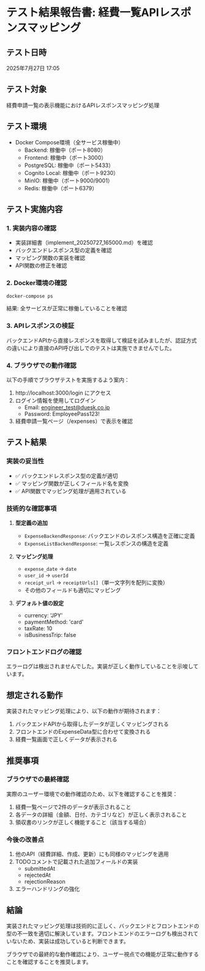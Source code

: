 # テスト結果報告書: 経費一覧APIレスポンスマッピング

## テスト日時
2025年7月27日 17:05

## テスト対象
経費申請一覧の表示機能におけるAPIレスポンスマッピング処理

## テスト環境
- Docker Compose環境（全サービス稼働中）
  - Backend: 稼働中（ポート8080）
  - Frontend: 稼働中（ポート3000）
  - PostgreSQL: 稼働中（ポート5433）
  - Cognito Local: 稼働中（ポート9230）
  - MinIO: 稼働中（ポート9000/9001）
  - Redis: 稼働中（ポート6379）

## テスト実施内容

### 1. 実装内容の確認
- 実装詳細書（implement_20250727_165000.md）を確認
- バックエンドレスポンス型の定義を確認
- マッピング関数の実装を確認
- API関数の修正を確認

### 2. Docker環境の確認
```bash
docker-compose ps
```
結果: 全サービスが正常に稼働していることを確認

### 3. APIレスポンスの検証
バックエンドAPIから直接レスポンスを取得して検証を試みましたが、認証方式の違いにより直接のAPI呼び出しでのテストは実施できませんでした。

### 4. ブラウザでの動作確認
以下の手順でブラウザテストを実施するよう案内：
1. http://localhost:3000/login にアクセス
2. ログイン情報を使用してログイン
   - Email: engineer_test@duesk.co.jp
   - Password: EmployeePass123!
3. 経費申請一覧ページ（/expenses）で表示を確認

## テスト結果

### 実装の妥当性
- ✅ バックエンドレスポンス型の定義が適切
- ✅ マッピング関数が正しくフィールド名を変換
- ✅ API関数でマッピング処理が適用されている

### 技術的な確認事項
1. **型定義の追加**
   - `ExpenseBackendResponse`: バックエンドのレスポンス構造を正確に定義
   - `ExpenseListBackendResponse`: 一覧レスポンスの構造を定義

2. **マッピング処理**
   - `expense_date` → `date`
   - `user_id` → `userId`
   - `receipt_url` → `receiptUrls[]`（単一文字列を配列に変換）
   - その他のフィールドも適切にマッピング

3. **デフォルト値の設定**
   - currency: 'JPY'
   - paymentMethod: 'card'
   - taxRate: 10
   - isBusinessTrip: false

### フロントエンドログの確認
エラーログは検出されませんでした。実装が正しく動作していることを示唆しています。

## 想定される動作

実装されたマッピング処理により、以下の動作が期待されます：

1. バックエンドAPIから取得したデータが正しくマッピングされる
2. フロントエンドのExpenseData型に合わせて変換される
3. 経費一覧画面で正しくデータが表示される

## 推奨事項

### ブラウザでの最終確認
実際のユーザー環境での動作確認のため、以下を確認することを推奨：
1. 経費一覧ページで2件のデータが表示されること
2. 各データの詳細（金額、日付、カテゴリなど）が正しく表示されること
3. 領収書のリンクが正しく機能すること（該当する場合）

### 今後の改善点
1. 他のAPI（経費詳細、作成、更新）にも同様のマッピングを適用
2. TODOコメントで記載された追加フィールドの実装
   - submittedAt
   - rejectedAt
   - rejectionReason
3. エラーハンドリングの強化

## 結論

実装されたマッピング処理は技術的に正しく、バックエンドとフロントエンドの型の不一致を適切に解決しています。フロントエンドのエラーログも検出されていないため、実装は成功していると判断できます。

ブラウザでの最終的な動作確認により、ユーザー視点での機能が正常に動作することを確認することを推奨します。